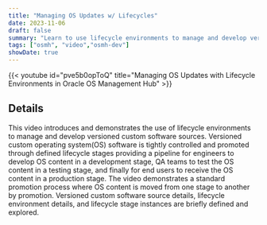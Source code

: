 ```yaml
---
title: "Managing OS Updates w/ Lifecycles"
date: 2023-11-06
draft: false
summary: "Learn to use lifecycle environments to manage and develop versioned custom software sources."
tags: ["osmh", "video","osmh-dev"]
showDate: true
---
```


{{< youtube id="pve5b0opToQ" title="Managing OS Updates with Lifecycle Environments in Oracle OS Management Hub" >}}

## Details

This video introduces and demonstrates the use of lifecycle environments to manage and develop versioned custom software sources. Versioned custom operating system(OS) software is tightly controlled and promoted through defined lifecycle stages providing a pipeline for engineers to develop OS content in a development stage, QA teams to test the OS content in a testing stage, and finally for end users to receive the OS content in a production stage. The video demonstrates a standard promotion process where OS content is moved from one stage to another by promotion. Versioned custom software source details, lifecycle environment details, and lifecycle stage instances are briefly defined and explored.
